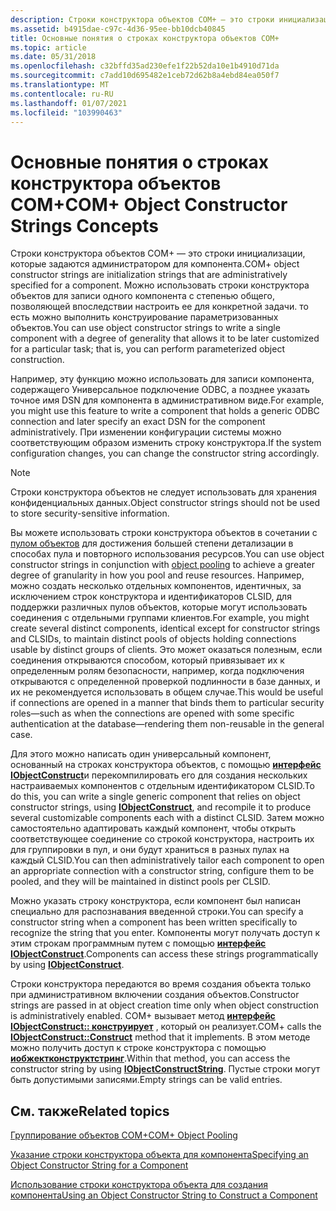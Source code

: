 ```yaml
---
description: Строки конструктора объектов COM+ — это строки инициализации, которые задаются администратором для компонента.
ms.assetid: b4915dae-c97c-4d36-95ee-bb10dcb40845
title: Основные понятия о строках конструктора объектов COM+
ms.topic: article
ms.date: 05/31/2018
ms.openlocfilehash: c32bffd35ad230efe1f22b52da10e1b4910d71da
ms.sourcegitcommit: c7add10d695482e1ceb72d62b8a4ebd84ea050f7
ms.translationtype: MT
ms.contentlocale: ru-RU
ms.lasthandoff: 01/07/2021
ms.locfileid: "103990463"
---
```

# <a name="com-object-constructor-strings-concepts"></a><span data-ttu-id="59885-103">Основные понятия о строках конструктора объектов COM+</span><span class="sxs-lookup"><span data-stu-id="59885-103">COM+ Object Constructor Strings Concepts</span></span>

<span data-ttu-id="59885-104">Строки конструктора объектов COM+ — это строки инициализации, которые задаются администратором для компонента.</span><span class="sxs-lookup"><span data-stu-id="59885-104">COM+ object constructor strings are initialization strings that are administratively specified for a component.</span></span> <span data-ttu-id="59885-105">Можно использовать строки конструктора объектов для записи одного компонента с степенью общего, позволяющей впоследствии настроить ее для конкретной задачи. то есть можно выполнить конструирование параметризованных объектов.</span><span class="sxs-lookup"><span data-stu-id="59885-105">You can use object constructor strings to write a single component with a degree of generality that allows it to be later customized for a particular task; that is, you can perform parameterized object construction.</span></span>

<span data-ttu-id="59885-106">Например, эту функцию можно использовать для записи компонента, содержащего Универсальное подключение ODBC, а позднее указать точное имя DSN для компонента в административном виде.</span><span class="sxs-lookup"><span data-stu-id="59885-106">For example, you might use this feature to write a component that holds a generic ODBC connection and later specify an exact DSN for the component administratively.</span></span> <span data-ttu-id="59885-107">При изменении конфигурации системы можно соответствующим образом изменить строку конструктора.</span><span class="sxs-lookup"><span data-stu-id="59885-107">If the system configuration changes, you can change the constructor string accordingly.</span></span>

> [!Note]  
> <span data-ttu-id="59885-108">Строки конструктора объектов не следует использовать для хранения конфиденциальных данных.</span><span class="sxs-lookup"><span data-stu-id="59885-108">Object constructor strings should not be used to store security-sensitive information.</span></span>

 

<span data-ttu-id="59885-109">Вы можете использовать строки конструктора объектов в сочетании с [пулом объектов](com--object-pooling.md) для достижения большей степени детализации в способах пула и повторного использования ресурсов.</span><span class="sxs-lookup"><span data-stu-id="59885-109">You can use object constructor strings in conjunction with [object pooling](com--object-pooling.md) to achieve a greater degree of granularity in how you pool and reuse resources.</span></span> <span data-ttu-id="59885-110">Например, можно создать несколько отдельных компонентов, идентичных, за исключением строк конструктора и идентификаторов CLSID, для поддержки различных пулов объектов, которые могут использовать соединения с отдельными группами клиентов.</span><span class="sxs-lookup"><span data-stu-id="59885-110">For example, you might create several distinct components, identical except for constructor strings and CLSIDs, to maintain distinct pools of objects holding connections usable by distinct groups of clients.</span></span> <span data-ttu-id="59885-111">Это может оказаться полезным, если соединения открываются способом, который привязывает их к определенным ролям безопасности, например, когда подключения открываются с определенной проверкой подлинности в базе данных, и их не рекомендуется использовать в общем случае.</span><span class="sxs-lookup"><span data-stu-id="59885-111">This would be useful if connections are opened in a manner that binds them to particular security roles—such as when the connections are opened with some specific authentication at the database—rendering them non-reusable in the general case.</span></span>

<span data-ttu-id="59885-112">Для этого можно написать один универсальный компонент, основанный на строках конструктора объектов, с помощью [**интерфейс IObjectConstruct**](/windows/desktop/api/ComSvcs/nn-comsvcs-iobjectconstruct)и перекомпилировать его для создания нескольких настраиваемых компонентов с отдельным идентификатором CLSID.</span><span class="sxs-lookup"><span data-stu-id="59885-112">To do this, you can write a single generic component that relies on object constructor strings, using [**IObjectConstruct**](/windows/desktop/api/ComSvcs/nn-comsvcs-iobjectconstruct), and recompile it to produce several customizable components each with a distinct CLSID.</span></span> <span data-ttu-id="59885-113">Затем можно самостоятельно адаптировать каждый компонент, чтобы открыть соответствующее соединение со строкой конструктора, настроить их для группировки в пул, и они будут храниться в разных пулах на каждый CLSID.</span><span class="sxs-lookup"><span data-stu-id="59885-113">You can then administratively tailor each component to open an appropriate connection with a constructor string, configure them to be pooled, and they will be maintained in distinct pools per CLSID.</span></span>

<span data-ttu-id="59885-114">Можно указать строку конструктора, если компонент был написан специально для распознавания введенной строки.</span><span class="sxs-lookup"><span data-stu-id="59885-114">You can specify a constructor string when a component has been written specifically to recognize the string that you enter.</span></span> <span data-ttu-id="59885-115">Компоненты могут получать доступ к этим строкам программным путем с помощью [**интерфейс IObjectConstruct**](/windows/desktop/api/ComSvcs/nn-comsvcs-iobjectconstruct).</span><span class="sxs-lookup"><span data-stu-id="59885-115">Components can access these strings programmatically by using [**IObjectConstruct**](/windows/desktop/api/ComSvcs/nn-comsvcs-iobjectconstruct).</span></span>

<span data-ttu-id="59885-116">Строки конструктора передаются во время создания объекта только при административном включении создания объектов.</span><span class="sxs-lookup"><span data-stu-id="59885-116">Constructor strings are passed in at object creation time only when object construction is administratively enabled.</span></span> <span data-ttu-id="59885-117">COM+ вызывает метод [**интерфейс IObjectConstruct:: конструирует**](/windows/desktop/api/ComSvcs/nf-comsvcs-iobjectconstruct-construct) , который он реализует.</span><span class="sxs-lookup"><span data-stu-id="59885-117">COM+ calls the [**IObjectConstruct::Construct**](/windows/desktop/api/ComSvcs/nf-comsvcs-iobjectconstruct-construct) method that it implements.</span></span> <span data-ttu-id="59885-118">В этом методе можно получить доступ к строке конструктора с помощью [**иобжектконструктстринг**](/windows/desktop/api/ComSvcs/nn-comsvcs-iobjectconstructstring).</span><span class="sxs-lookup"><span data-stu-id="59885-118">Within that method, you can access the constructor string by using [**IObjectConstructString**](/windows/desktop/api/ComSvcs/nn-comsvcs-iobjectconstructstring).</span></span> <span data-ttu-id="59885-119">Пустые строки могут быть допустимыми записями.</span><span class="sxs-lookup"><span data-stu-id="59885-119">Empty strings can be valid entries.</span></span>

## <a name="related-topics"></a><span data-ttu-id="59885-120">См. также</span><span class="sxs-lookup"><span data-stu-id="59885-120">Related topics</span></span>

<dl> <dt>

[<span data-ttu-id="59885-121">Группирование объектов COM+</span><span class="sxs-lookup"><span data-stu-id="59885-121">COM+ Object Pooling</span></span>](com--object-pooling.md)
</dt> <dt>

[<span data-ttu-id="59885-122">Указание строки конструктора объекта для компонента</span><span class="sxs-lookup"><span data-stu-id="59885-122">Specifying an Object Constructor String for a Component</span></span>](specifying-an-object-constructor-string-for-a-component.md)
</dt> <dt>

[<span data-ttu-id="59885-123">Использование строки конструктора объекта для создания компонента</span><span class="sxs-lookup"><span data-stu-id="59885-123">Using an Object Constructor String to Construct a Component</span></span>](using-an-object-constructor-string-to-construct-a-component.md)
</dt> </dl>

 

 



